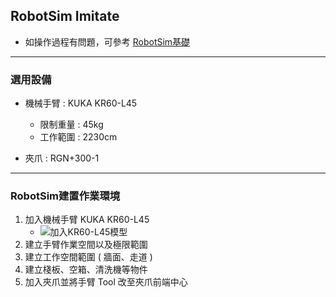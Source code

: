 ## RobotSim Imitate

- 如操作過程有問題，可參考 [RobotSim基礎](https://yazelin.github.io/usc2019-RobotSim/zh-tw/1RobotSimBasic.html)

---
### 選用設備

- 機械手臂 : KUKA KR60-L45
	- 限制重量 : 45kg
	- 工作範圍 : 2230cm
	
- 夾爪 : RGN+300-1

---
### RobotSim建置作業環境

1. 加入機械手臂 KUKA KR60-L45
	- ![加入KR60-L45模型](RobotSim_Imitate/image/RobotSim_Import_Model.png)
2. 建立手臂作業空間以及極限範圍
3. 建立工作空間範圍 ( 牆面、走道 )
4. 建立棧板、空箱、清洗機等物件
5. 加入夾爪並將手臂 Tool 改至夾爪前端中心
<!--stackedit_data:
eyJoaXN0b3J5IjpbLTEzNDAzNjg3MzIsLTY5NzM3MzA4NCwtMT
Q2MTUxNzIzNywxODc2MTg1OTA0LDU4NDc3MjU1Myw1ODg0OTc3
NDMsLTE2Nzk5NDczMjYsMzAwNjc4ODUzLDI4NDg4NTQxNCwtMT
A5NDM2MTE3NiwtMTc1NzkzNDk5NSw3NDU5OTgwNTUsMTEwNTk3
NDhdfQ==
-->